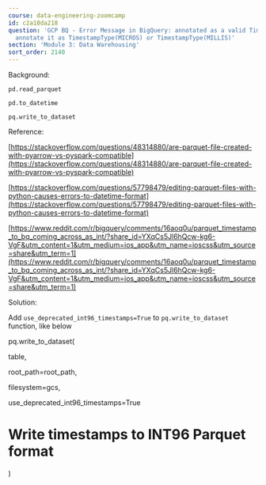 ```yaml
---
course: data-engineering-zoomcamp
id: c2a18da218
question: 'GCP BQ - Error Message in BigQuery: annotated as a valid Timestamp, please
  annotate it as TimestampType(MICROS) or TimestampType(MILLIS)'
section: 'Module 3: Data Warehousing'
sort_order: 2140
---
```


Background:

`pd.read_parquet`

`pd.to_datetime`

`pq.write_to_dataset`

Reference:

[https://stackoverflow.com/questions/48314880/are-parquet-file-created-with-pyarrow-vs-pyspark-compatible](https://stackoverflow.com/questions/48314880/are-parquet-file-created-with-pyarrow-vs-pyspark-compatible)

[https://stackoverflow.com/questions/57798479/editing-parquet-files-with-python-causes-errors-to-datetime-format](https://stackoverflow.com/questions/57798479/editing-parquet-files-with-python-causes-errors-to-datetime-format)

[https://www.reddit.com/r/bigquery/comments/16aoq0u/parquet_timestamp_to_bq_coming_across_as_int/?share_id=YXqCs5Jl6hQcw-kg6-VgF&utm_content=1&utm_medium=ios_app&utm_name=ioscss&utm_source=share&utm_term=1](https://www.reddit.com/r/bigquery/comments/16aoq0u/parquet_timestamp_to_bq_coming_across_as_int/?share_id=YXqCs5Jl6hQcw-kg6-VgF&utm_content=1&utm_medium=ios_app&utm_name=ioscss&utm_source=share&utm_term=1)

Solution:

Add `use_deprecated_int96_timestamps=True` to `pq.write_to_dataset` function, like below

pq.write_to_dataset(

table,

root_path=root_path,

filesystem=gcs,

use_deprecated_int96_timestamps=True

# Write timestamps to INT96 Parquet format

)

